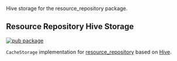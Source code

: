 Hive storage for the resource_repository package.

## Resource Repository Hive Storage
[![pub package](https://img.shields.io/pub/v/resource_repository_hive.svg)](https://pub.dev/packages/resource_repository_hive)

`CacheStorage` implementation for [resource_repository](https://pub.dev/packages/resource_repository) based on [Hive](https://pub.dev/packages/hive).